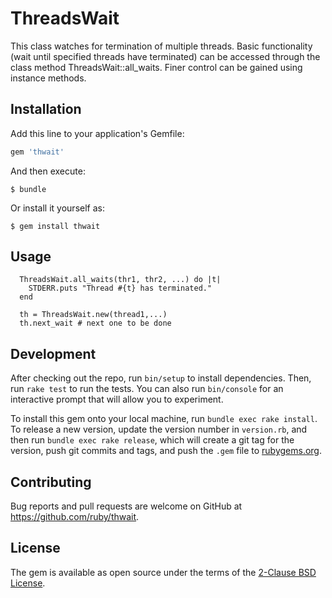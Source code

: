 # ThreadsWait

This class watches for termination of multiple threads.  Basic functionality (wait until specified threads have terminated) can be accessed through the class method ThreadsWait::all_waits.  Finer control can be gained using instance methods.

## Installation

Add this line to your application's Gemfile:

```ruby
gem 'thwait'
```

And then execute:

    $ bundle

Or install it yourself as:

    $ gem install thwait

## Usage

```
  ThreadsWait.all_waits(thr1, thr2, ...) do |t|
    STDERR.puts "Thread #{t} has terminated."
  end

  th = ThreadsWait.new(thread1,...)
  th.next_wait # next one to be done
```

## Development

After checking out the repo, run `bin/setup` to install dependencies. Then, run `rake test` to run the tests. You can also run `bin/console` for an interactive prompt that will allow you to experiment.

To install this gem onto your local machine, run `bundle exec rake install`. To release a new version, update the version number in `version.rb`, and then run `bundle exec rake release`, which will create a git tag for the version, push git commits and tags, and push the `.gem` file to [rubygems.org](https://rubygems.org).

## Contributing

Bug reports and pull requests are welcome on GitHub at https://github.com/ruby/thwait.

## License

The gem is available as open source under the terms of the [2-Clause BSD License](https://opensource.org/licenses/BSD-2-Clause).
